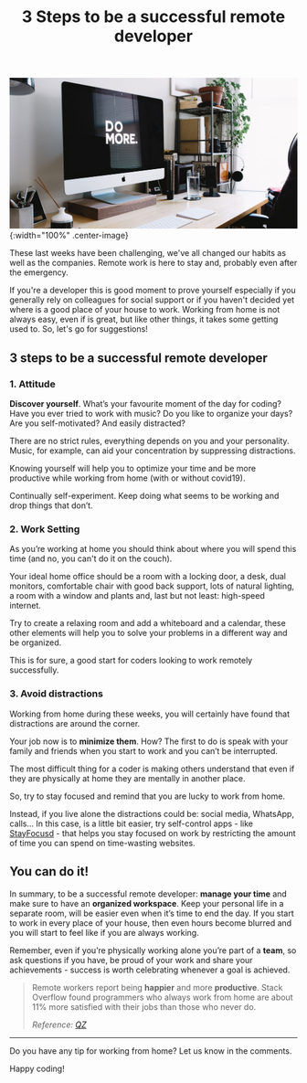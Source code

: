 ﻿---
layout: post
title: 3 Steps to be a successful remote developer
description: These last weeks have been challenging, we've all changed our habits as well as the companies. Remote work is here to stay and, probably even after the emergency. 
cover: /img/posts/3-steps-to-be-a-successful-remote-developer.jpg

permalink: 3-steps-to-be-a-successful-remote-developer
spanish: 3-claves-para-triunfar-como-desarrollador-remoto
---

![3 Steps to be a successful remote developer](/img/posts/3-steps-to-be-a-successful-remote-developer.jpg){:width="100%" .center-image}

These last weeks have been challenging, we've all changed our habits as well as the companies. Remote work is here to 
stay and, probably even after the emergency. 

If you're a developer this is good moment to prove yourself especially if you generally rely on colleagues for social 
support or if you haven't decided yet where is a good place of your house to work. Working from home is not always easy, 
even if is great, but like other things, it takes some getting used to. So, let's go for suggestions!
  
## 3 steps to be a successful remote developer

### 1. Attitude

**Discover yourself**. What’s your favourite moment of the day for coding? Have you ever tried to work with music? Do you 
like to organize your days? Are you self-motivated? And easily distracted?

There are no strict rules, everything depends on you and your personality. Music, for example, can aid your concentration 
by suppressing distractions.

Knowing yourself will help you to optimize your time and be more productive while working from home (with or without 
covid19).

Continually self-experiment. Keep doing what seems to be working and drop things that don’t.

### 2. Work Setting

As you’re working at home you should think about where you will spend this time (and no, you can't do it on the couch).

Your ideal home office should be a room with a locking door, a desk, dual monitors, comfortable chair with good back 
support, lots of natural lighting, a room with a window and plants and, last but not least: high-speed internet.

Try to create a relaxing room and add a whiteboard and a calendar, these other elements will help you to solve your 
problems in a different way and be organized.

This is for sure, a good start for coders looking to work remotely successfully.

### 3. Avoid distractions

Working from home during these weeks, you will certainly have found that distractions are around the corner.

Your job now is to **minimize them**. How? The first to do is speak with your family and friends when you start to 
work and you can’t be interrupted.

The most difficult thing for a coder is making others understand that even if they are physically at home they are 
mentally in another place.

So, try to stay focused and remind that you are lucky to work from home.

Instead, if you live alone the distractions could be: social media, WhatsApp, calls... In this case, is a little bit 
easier, try self-control apps - like [StayFocusd](https://chrome.google.com/webstore/detail/stayfocusd/laankejkbhbdhmipfmgcngdelahlfoji) - that helps you stay focused on work by restricting the amount of time you can spend on time-wasting websites.
  

## You can do it!

In summary, to be a successful remote developer: **manage your time** and make sure to have an **organized workspace**. 
Keep your personal life in a separate room, will be easier even when it’s time to end the day. If you start to work in 
every place of your house, then even hours become blurred and you will start to feel like if you are always working.

Remember, even if you’re physically working alone you’re part of a **team**, so ask questions if you have, be proud of 
your work and share your achievements - success is worth celebrating whenever a goal is achieved.

>Remote workers report being **happier** and more **productive**. Stack Overflow found programmers who always work from 
>home are about 11% more satisfied with their jobs than those who never do.
>
>*Reference: [QZ](https://qz.com/950973/remote-work-for-programmers-the-ultimate-office-perk-is-avoiding-the-office-entirely/)*

---

Do you have any tip for working from home? Let us know in the comments.

Happy coding!
